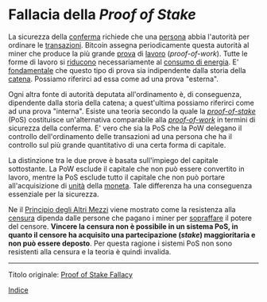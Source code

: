 # Fallacia della _Proof of Stake_



La sicurezza della [conferma](ch101-glossary.md#conferma) richiede che una [persona](ch101-glossary.md#persona) abbia l'autorità per ordinare le [transazioni](ch101-glossary.md#transazione). Bitcoin assegna periodicamente questa autorità al miner che produce la più grande [prova](ch101-glossary.md#prova) di [lavoro](ch101-glossary.md#lavoro) (_proof-of-work_). Tutte le forme di lavoro si [riducono](ch070-proof-of-memory-fallacy.md) necessariamente al [consumo di energia](ch053-energy-waste-fallacy.md). E' [fondamentale](ch028-censorship-resistance-property.md) che questo tipo di prova sia indipendente dalla storia della [catena](ch101-glossary.md#catena). Possiamo riferirci ad essa come ad una prova "esterna".

Ogni altra fonte di autorità deputata all'ordinamento è, di conseguenza, dipendente dalla storia della catena; a quest'ultima possiamo riferirci come ad una prova "interna". Esiste una teoria secondo la quale la [_proof-of-stake_](ch101-glossary.md#proof-of-stake) (PoS) costituisce un'alternativa comparabile alla [_proof-of-work_](ch101-glossary.md#prova) in termini di sicurezza della conferma. E' vero che sia la PoS che la PoW delegano il controllo dell'ordinamento delle transazioni ad una persona che ha il controllo sul più grande quantitativo di una certa forma di capitale.

La distinzione tra le due prove è basata sull'impiego del capitale sottostante. La PoW esclude il capitale che non può essere convertito in lavoro, mentre la PoS esclude tutto il capitale che non può portare all'acquisizione di [unità](ch101-glossary.md#unità) della [moneta](ch101-glossary.md#moneta). Tale differenza ha una conseguenza essenziale per la sicurezza.

Ne il [Principio degli Altri Mezzi](ch014-other-means-principle.md) viene mostrato come la resistenza alla [censura](ch101-glossary.md#censura) dipenda dalle persone che pagano i miner per [sopraffare](ch101-glossary.md#potere) il potere del censore. **Vincere la censura non è possibile in un sistema PoS, in quanto il censore ha acquisito una partecipazione (_stake_) maggioritaria e non può essere deposto**. Per questa ragione i sistemi PoS non sono resistenti alla censura e la teoria è quindi invalida.

---

Titolo originale: [Proof of Stake Fallacy](https://github.com/libbitcoin/libbitcoin-system/wiki/Proof-of-Stake-Fallacy)

[Indice](/README.md)

